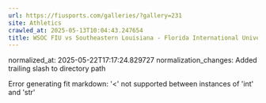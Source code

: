 ```yaml
---
url: https://fiusports.com/galleries/?gallery=231
site: Athletics
crawled_at: 2025-05-13T10:04:43.247654
title: WSOC FIU vs Southeastern Louisiana - Florida International University
---
```

normalized_at: 2025-05-22T17:17:24.829727
normalization_changes: Added trailing slash to directory path

Error generating fit markdown: '<' not supported between instances of 'int' and 'str'